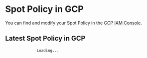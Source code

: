 # Spot Policy in GCP

You can find and modify your Spot Policy in the [GCP IAM Console](https://console.cloud.google.com/iamadmin/).

## Latest Spot Policy in GCP

<html>
    <script>
        fetch('https://spotinst-public.s3.amazonaws.com/assets/gcp/spot_policy_in_gcp.json')
            .then(res => res.json())
            .then(res => {
                document.querySelector('#json-content').textContent = JSON.stringify({properties:[{actions: res.properties}]}, null, 2);
            })
            .then(() => window.Prism.highlightAll())
    </script>
    <body>
        <pre v-pre data-lang="json">
            <code id="json-content" class="lang-json">Loading...</code>
        </pre>
    </body>
</html>
